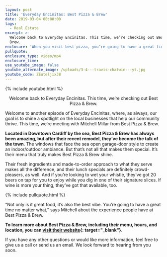 ```yaml
---
layout: post
title: 'Everyday Encinitas: Best Pizza & Brew'
date: 2019-03-04 00:00:00
tags:
  - Real Estate
excerpt: >-
  Welcome back to Everyday Encinitas. This time, we’re checking out Best Pizza &
  Brew.
enclosure: 'When you visit best pizza, you’re going to have a great time no matter what.'
pullquote:
enclosure_type: video/mp4
enclosure_time:
use_youtube_image: false
youtube_alternate_image: /uploads/3-4---travis-chatwin---yt.jpg
youtube_code: ZEuteljixJ8
---
```


{% include youtube.html %}

<center>Welcome back to Everyday Encinitas. This time, we’re checking out Best Pizza & Brew.</center>

Welcome to another episode of Everyday Encinitas, where, as always, our goal is to shine a spotlight on the local businesses that help our community thrive. This time, we’re meeting with Mitchell Millar from Best Pizza & Brew.

**Located in Downtown Cardiff by the sea, Best Pizza & Brew has always been amazing, but after their recent remodel, they’ve become the talk of the town**. The windows that face the sea open garage-door style to create an indoor/outdoor ambiance. But that’s not all that makes them special. It’s their menu that truly makes Best Pizza & Brew shine.

Their fresh ingredients and made-to-order approach to what they serve makes all the difference, and their lunch specials are definitely crowd-pleasers, as well. And if you’re looking to wet your whistle, they’ve got 20 beers on tap for you to enjoy while you dig in one of their signature slices. If wine is more your thing, they’ve got that available, too.

{% include pullquote.html %}

“Not only is it great food, it’s also the best vibe. You’re going to have a great time no matter what,” says Mitchell about the experience people have at Best Pizza & Brew.

**To learn more about Best Pizza & Brew, including their menu, hours, and location, you can [visit their website](https://www.bestpizzaandbrew.com/){: target="_blank"}**.

If you have any other questions or would like more information, feel free to give us a call or send us an email. We look forward to hearing from you soon.
